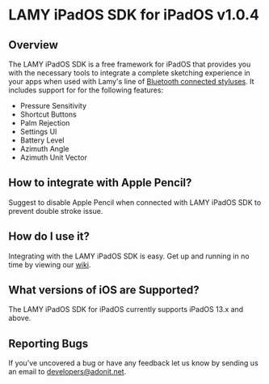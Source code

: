 # LAMY iPadOS SDK for iPadOS v1.0.4

## Overview
The LAMY iPadOS SDK is a free framework for iPadOS that provides you with the necessary tools to integrate a complete sketching experience in your apps when used with Lamy's line of [Bluetooth connected styluses](https://shop.lamy.com/digital-writing). It includes support for for the following features:

- Pressure Sensitivity
- Shortcut Buttons
- Palm Rejection
- Settings UI
- Battery Level
- Azimuth Angle
- Azimuth Unit Vector

## How to integrate with Apple Pencil?
Suggest to disable Apple Pencil when connected with LAMY iPadOS SDK to prevent double stroke issue.

## How do I use it?
Integrating with the LAMY iPadOS SDK is easy. Get up and running in no time by viewing our [wiki](https://github.com/Adonit/LAMY-iPadOS-SDK/wiki).

## What versions of iOS are Supported?
The LAMY iPadOS SDK for iPadOS currently supports iPadOS 13.x and above.

## Reporting Bugs
If you’ve uncovered a bug or have any feedback let us know by sending us an email to [developers@adonit.net](mailto:developers@adonit.net).
